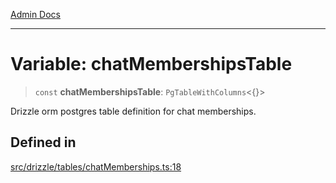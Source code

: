 [Admin Docs](/)

***

# Variable: chatMembershipsTable

> `const` **chatMembershipsTable**: `PgTableWithColumns`\<\{\}\>

Drizzle orm postgres table definition for chat memberships.

## Defined in

[src/drizzle/tables/chatMemberships.ts:18](https://github.com/NishantSinghhhhh/talawa-api/blob/ff0f1d6ae21d3428519b64e42fe3bfdff573cb6e/src/drizzle/tables/chatMemberships.ts#L18)
